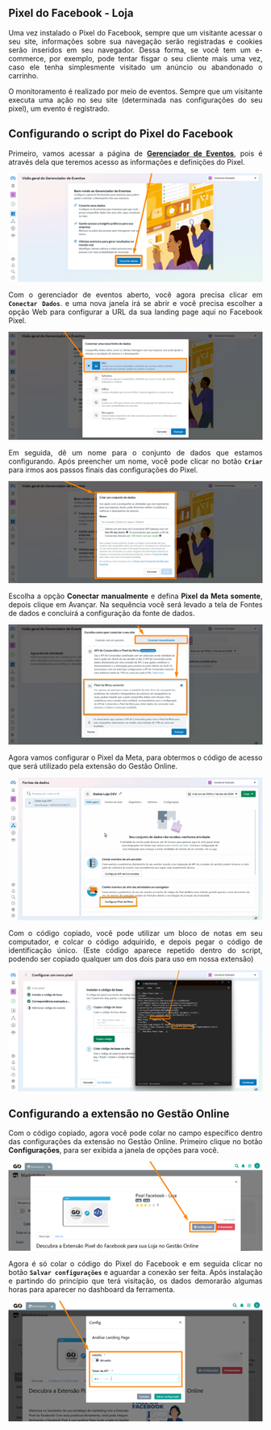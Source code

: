 <div style="text-align: justify">

## Pixel do Facebook - Loja

Uma vez instalado o Pixel do Facebook, sempre que um visitante acessar o seu site, informações sobre sua navegação serão registradas e cookies serão inseridos em seu navegador. Dessa forma, se você tem um e-commerce, por exemplo, pode tentar fisgar o seu cliente mais uma vez, caso ele tenha simplesmente visitado um anúncio ou abandonado o carrinho. 

O monitoramento é realizado por meio de eventos. Sempre que um visitante executa uma ação no seu site (determinada nas configurações do seu pixel), um evento é registrado. 


## Configurando o script do Pixel do Facebook

Primeiro, vamos acessar a página de <a href="https://business.facebook.com/events_manager2" target="_blank">**Gerenciador de Eventos**</a>, pois é através dela que teremos acesso as informações e definições do Pixel.

![](https://github.com/Gestao-Online/public-docs/blob/b599eb9ebe2b8f87b5c60651e5b0bc00929bd2ed/erp-v2/assets/marketplace/facebook_pixel_loja/extensao_facebook_pixel_03.png?raw=true)

Com o gerenciador de eventos aberto, você agora precisa clicar em **`Conectar Dados`**. e uma nova janela irá se abrir e você precisa escolher a opção Web para configurar a URL da sua landing page aqui no Facebook Pixel.

![](https://github.com/Gestao-Online/public-docs/blob/b599eb9ebe2b8f87b5c60651e5b0bc00929bd2ed/erp-v2/assets/marketplace/facebook_pixel_loja/extensao_facebook_pixel_04.png?raw=true)

Em seguida, dê um nome para o conjunto de dados que estamos configurando. Após preencher um nome, você pode clicar no botão **`Criar`** para irmos aos passos finais das configurações do Pixel.

![](https://github.com/Gestao-Online/public-docs/blob/b599eb9ebe2b8f87b5c60651e5b0bc00929bd2ed/erp-v2/assets/marketplace/facebook_pixel_loja/extensao_facebook_pixel_05.png?raw=true)

Escolha a opção **Conectar manualmente** e defina **Pixel da Meta somente**, depois clique em Avançar. Na sequência você será levado a tela de Fontes de dados e concluirá a configuração da fonte de dados.

![](https://github.com/Gestao-Online/public-docs/blob/b599eb9ebe2b8f87b5c60651e5b0bc00929bd2ed/erp-v2/assets/marketplace/facebook_pixel_loja/extensao_facebook_pixel_06.png?raw=true)

Agora vamos configurar o Pixel da Meta, para obtermos o código de acesso que será utilizado pela extensão do Gestão Online.

![](https://github.com/Gestao-Online/public-docs/blob/b599eb9ebe2b8f87b5c60651e5b0bc00929bd2ed/erp-v2/assets/marketplace/facebook_pixel_loja/extensao_facebook_pixel_07.gif?raw=true)

Com o código copiado, você pode utilizar um bloco de notas em seu computador, e colcar o código adquirido, e depois pegar o código de identificação único. (Este código aparece repetido dentro do script, podendo ser copiado qualquer um dos dois para uso em nossa extensão)

![](https://github.com/Gestao-Online/public-docs/blob/b599eb9ebe2b8f87b5c60651e5b0bc00929bd2ed/erp-v2/assets/marketplace/facebook_pixel_loja/extensao_facebook_pixel_08.png?raw=true)

## Configurando a extensão no Gestão Online

Com o código copiado, agora você pode colar no campo específico dentro das configurações da extensão no Gestão Online. Primeiro clique no botão **Configurações**, para ser exibida a janela de opções para você.

![](https://github.com/Gestao-Online/public-docs/blob/b599eb9ebe2b8f87b5c60651e5b0bc00929bd2ed/erp-v2/assets/marketplace/facebook_pixel_loja/extensao_facebook_pixel_09.png?raw=true)

Agora é só colar o código do Pixel do Facebook e em seguida clicar no botão **`Salvar configurações`** e aguardar a conexão ser feita. Após instalação e partindo do princípio que terá visitação, os dados demorarão algumas horas para aparecer no dashboard da ferramenta.

![](https://github.com/Gestao-Online/public-docs/blob/9d1c1bc55f302dc108ee47f4c83487573483737b/erp-v2/assets/marketplace/facebook_pixel_loja/extensao_facebook_pixel_10.png?raw=true)

</div>